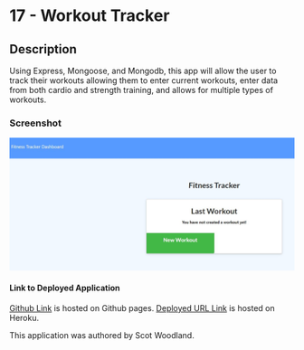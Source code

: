 # 17 - Workout Tracker

## Description

Using Express, Mongoose, and Mongodb, this app will allow the user to track their workouts allowing them to enter current workouts, enter data from both cardio and strength training, and allows for multiple types of workouts.  

### Screenshot
![Screenshot of Responsive Portfolio home page](Assets/Images/Screenshot.JPG)

#### Link to Deployed Application
[Github Link](https://github.com/scotwoodland/Workout_Tracker) is hosted on Github pages.
[Deployed URL Link](https://fierce-mesa-55414.herokuapp.com/) is hosted on Heroku.

This application was authored by Scot Woodland.
